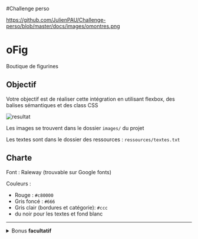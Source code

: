 #Challenge perso

https://github.com/JulienPAU/Challenge-perso/blob/master/docs/images/omontres.png

# oFig

Boutique de figurines

## Objectif 

Votre objectif est de réaliser cette intégration en utilisant flexbox, des balises sémantiques et des class CSS 

![resultat](ressources/resultat.png)

Les images se trouvent dans le dossier `images/` du projet

Les textes sont dans le dossier des ressources : `ressources/textes.txt`


## Charte

Font : Raleway (trouvable sur Google fonts)

Couleurs :
- Rouge : `#c80000`
- Gris foncé : `#666`
- Gris clair (bordures et catégorie): `#ccc`
- du noir pour les textes et fond blanc

---

<details>
<summary>
  Bonus <strong>facultatif</strong>
</summary>

## En complément

Vous pouvez envisager de compléter l'intégration avec tous les contenus proposés

![resultat](ressources/resultat-complet.png)
</details>
